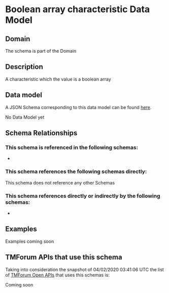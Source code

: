 # Boolean array characteristic Data Model

## Domain

The  schema is part of the  Domain

## Description

A characteristic which the value is a boolean array

## Data model

A JSON Schema corresponding to this data model can be found
[here](https://github.com/tmforum-rand/schemas/blob/candidates/Common/BooleanArrayCharacteristic.schema.json).

No Data Model yet

## Schema Relationships

### This schema is referenced in the following schemas:

-

### This schema references the following schemas directly:

This schema does not reference any other Schemas

### This schema references directly or indirectly by the following schemas:

-



## Examples

Examples coming soon

## TMForum APIs that use this schema

Taking into consideration the snapshot of 04/02/2020 03:41:06 UTC the list of [TMForum Open APIs](https://www.tmforum.org/open-apis/) that uses this schemas is:

Coming soon